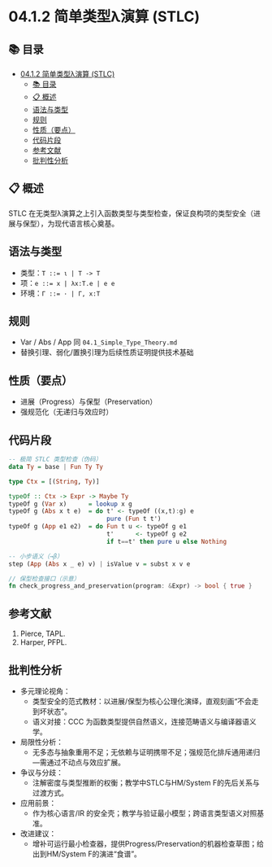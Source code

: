 # 04.1.2 简单类型λ演算 (STLC)

## 📚 目录

- [04.1.2 简单类型λ演算 (STLC)](#0412-简单类型λ演算-stlc)
  - [📚 目录](#-目录)
  - [📋 概述](#-概述)
  - [语法与类型](#语法与类型)
  - [规则](#规则)
  - [性质（要点）](#性质要点)
  - [代码片段](#代码片段)
  - [参考文献](#参考文献)
  - [批判性分析](#批判性分析)

## 📋 概述

STLC 在无类型λ演算之上引入函数类型与类型检查，保证良构项的类型安全（进展与保型），为现代语言核心奠基。

## 语法与类型

- 类型：`T ::= ι | T -> T`
- 项：`e ::= x | λx:T.e | e e`
- 环境：`Γ ::= · | Γ, x:T`

## 规则

- Var / Abs / App 同 `04.1_Simple_Type_Theory.md`
- 替换引理、弱化/置换引理为后续性质证明提供技术基础

## 性质（要点）

- 进展（Progress）与保型（Preservation）
- 强规范化（无递归与效应时）

## 代码片段

```haskell
-- 极简 STLC 类型检查（伪码）
data Ty = base | Fun Ty Ty

type Ctx = [(String, Ty)]

typeOf :: Ctx -> Expr -> Maybe Ty
typeOf g (Var x)      = lookup x g
typeOf g (Abs x t e)  = do t' <- typeOf ((x,t):g) e
                           pure (Fun t t')
typeOf g (App e1 e2)  = do Fun t u <- typeOf g e1
                           t'      <- typeOf g e2
                           if t==t' then pure u else Nothing
```

```haskell
-- 小步语义（→β）
step (App (Abs x _ e) v) | isValue v = subst x v e
```

```rust
// 保型检查接口（示意）
fn check_progress_and_preservation(program: &Expr) -> bool { true }
```

## 参考文献

1. Pierce, TAPL.
2. Harper, PFPL.

## 批判性分析

- 多元理论视角：
  - 类型安全的范式教材：以进展/保型为核心公理化演绎，直观刻画“不会走到坏状态”。
  - 语义对接：CCC 为函数类型提供自然语义，连接范畴语义与编译器语义学。
- 局限性分析：
  - 无多态与抽象重用不足；无依赖与证明携带不足；强规范化排斥通用递归—需通过不动点与效应扩展。
- 争议与分歧：
  - 注解密度与类型推断的权衡；教学中STLC与HM/System F的先后关系与过渡方式。
- 应用前景：
  - 作为核心语言/IR 的安全壳；教学与验证最小模型；跨语言类型语义对照基准。
- 改进建议：
  - 增补可运行最小检查器，提供Progress/Preservation的机器检查草图；给出到HM/System F的演进“食谱”。

